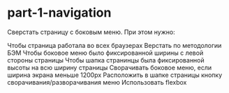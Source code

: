 # part-1-navigation

Сверстать страницу с боковым меню.
При этом нужно:

Чтобы страница работала во всех браузерах
Верстать по методологии БЭМ
Чтобы боковое меню было фиксированной ширины с левой стороны страницы
Чтобы шапка странинцы была фиксированной высоты на всю ширину страницы
Сворачивать боковое меню, если ширина экрана меньше 1200px
Расположить в шапке страницы кнопку сворачивания/разворачивания меню
Использовать flexbox

